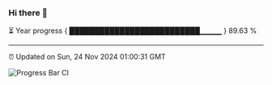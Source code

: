 ### Hi there 👋

⏳ Year progress { ██████████████████████████▁▁▁▁ } 89.63 %

---

⏰ Updated on Sun, 24 Nov 2024 01:00:31 GMT

![Progress Bar CI](https://github.com/code-lakshay/GitHub-Actions-Demo/workflows/Progress%20Bar%20CI/badge.svg)
